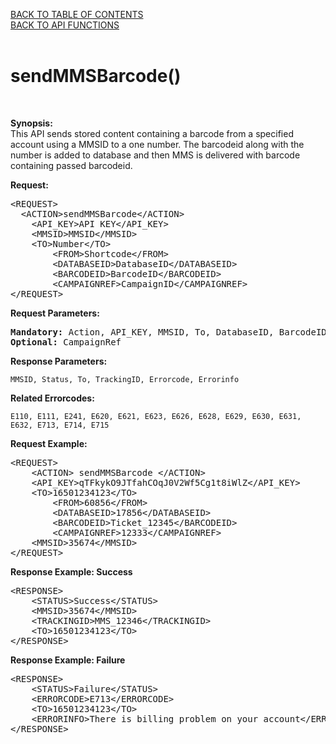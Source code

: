 <a href="/1.3/README.md">BACK TO TABLE OF CONTENTS</a>
<BR>
<a href="API%20FUNCTIONS.md">BACK TO API FUNCTIONS</a>
<BR>
<BR>


<h1>sendMMSBarcode()</h1>
<BR>

<p><strong>Synopsis:</strong><br />
This API sends stored content containing a barcode from a specified account using a MMSID to a one number. The barcodeid along with the number is added to database and then MMS is delivered with barcode containing passed barcodeid.</p>
<div><strong>Request:</strong></div>
<pre>&lt;REQUEST&gt;
  &lt;ACTION&gt;sendMMSBarcode&lt;/ACTION&gt;
	&lt;API_KEY&gt;API KEY&lt;/API_KEY&gt;
	&lt;MMSID&gt;MMSID&lt;/MMSID&gt;
	&lt;TO&gt;Number&lt;/TO&gt;
        &lt;FROM&gt;Shortcode&lt;/FROM&gt;
        &lt;DATABASEID&gt;DatabaseID&lt;/DATABASEID&gt;
        &lt;BARCODEID&gt;BarcodeID&lt;/BARCODEID&gt;
        &lt;CAMPAIGNREF&gt;CampaignID&lt;/CAMPAIGNREF&gt;
&lt;/REQUEST&gt;</pre>
<div><strong>Request Parameters:</strong></div>
<pre><strong>Mandatory:</strong> Action, API_KEY, MMSID, To, DatabaseID, BarcodeID, From
<strong>Optional: </strong>CampaignRef</pre>
<strong>Response Parameters:</strong><br />

  	MMSID, Status, To, TrackingID, Errorcode, Errorinfo
  
<strong>Related Errorcodes: </strong><br />

  	E110, E111, E241, E620, E621, E623, E626, E628, E629, E630, E631, E632, E713, E714, E715
  
<div><strong>Request Example:</strong></div>
<pre>&lt;REQUEST&gt;
	&lt;ACTION&gt; sendMMSBarcode &lt;/ACTION&gt;
	&lt;API_KEY&gt;qTFkykO9JTfahCOqJ0V2Wf5Cg1t8iWlZ&lt;/API_KEY&gt;
	&lt;TO&gt;16501234123&lt;/TO&gt;
        &lt;FROM&gt;60856&lt;/FROM&gt;
        &lt;DATABASEID&gt;17856&lt;/DATABASEID&gt;
        &lt;BARCODEID&gt;Ticket_12345&lt;/BARCODEID&gt;
        &lt;CAMPAIGNREF&gt;12333&lt;/CAMPAIGNREF&gt;
	&lt;MMSID&gt;35674&lt;/MMSID&gt;
&lt;/REQUEST&gt;</pre>
<div><strong>Response Example: Success</strong></div>
<pre>&lt;RESPONSE&gt;
    &lt;STATUS&gt;Success&lt;/STATUS&gt;
    &lt;MMSID&gt;35674&lt;/MMSID&gt;
    &lt;TRACKINGID&gt;MMS_12346&lt;/TRACKINGID&gt;
    &lt;TO&gt;16501234123&lt;/TO&gt;
&lt;/RESPONSE&gt;</pre>
<div><strong>Response Example: Failure</strong></div>
<pre>&lt;RESPONSE&gt;
    &lt;STATUS&gt;Failure&lt;/STATUS&gt;
    &lt;ERRORCODE&gt;E713&lt;/ERRORCODE&gt;
    &lt;TO&gt;16501234123&lt;/TO&gt;
    &lt;ERRORINFO&gt;There is billing problem on your account&lt;/ERRORINFO&gt;
&lt;/RESPONSE&gt;</pre>
